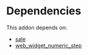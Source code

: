 # Dependencies

This addon depends on:

- [sale](../../../../../oca-ocb-sale/odoo-bringout-oca-ocb-sale)
- [web_widget_numeric_step](../../../../../oca-technical/odoo-bringout-oca-web-web_widget_numeric_step)
